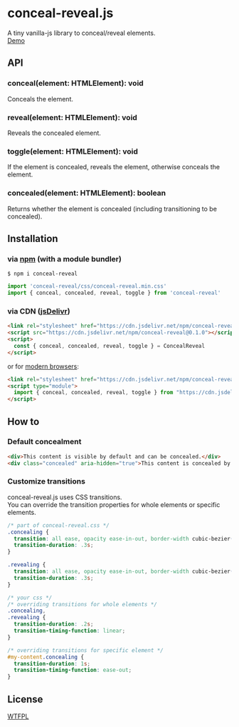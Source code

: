 # conceal-reveal.js

A tiny vanilla-js library to conceal/reveal elements.  
[Demo](https://luncheon.github.io/conceal-reveal.js/)


## API

### conceal(element: HTMLElement): void

Conceals the element.

### reveal(element: HTMLElement): void

Reveals the concealed element.

### toggle(element: HTMLElement): void

If the element is concealed, reveals the element, otherwise conceals the element.

### concealed(element: HTMLElement): boolean

Returns whether the element is concealed (including transitioning to be concealed).


## Installation

### via [npm](https://www.npmjs.com/package/conceal-reveal) (with a module bundler)

```
$ npm i conceal-reveal
```

```js
import 'conceal-reveal/css/conceal-reveal.min.css'
import { conceal, concealed, reveal, toggle } from 'conceal-reveal'
```

### via CDN ([jsDelivr](https://www.jsdelivr.com/package/npm/conceal-reveal))

```html
<link rel="stylesheet" href="https://cdn.jsdelivr.net/npm/conceal-reveal@0.1.0/css/conceal-reveal.min.css">
<script src="https://cdn.jsdelivr.net/npm/conceal-reveal@0.1.0"></script>
<script>
  const { conceal, concealed, reveal, toggle } = ConcealReveal
</script>
```

or for [modern browsers](https://caniuse.com/#feat=es6-module):

```html
<link rel="stylesheet" href="https://cdn.jsdelivr.net/npm/conceal-reveal@0.1.0/css/conceal-reveal.min.css">
<script type="module">
  import { conceal, concealed, reveal, toggle } from "https://cdn.jsdelivr.net/npm/conceal-reveal@0.1.0/es/conceal-reveal.min.js"
</script>
```


## How to

### Default concealment

```html
<div>This content is visible by default and can be concealed.</div>
<div class="concealed" aria-hidden="true">This content is concealed by default and can be revealed.</div>
```


### Customize transitions

conceal-reveal.js uses CSS transitions.  
You can override the transition properties for whole elements or specific elements.

```css
/* part of conceal-reveal.css */
.concealing {
  transition: all ease, opacity ease-in-out, border-width cubic-bezier(.5, 0, 1, .5);
  transition-duration: .3s;
}

.revealing {
  transition: all ease, opacity ease-in-out, border-width cubic-bezier(0, .5, .5, 1);
  transition-duration: .3s;
}
```

```css
/* your css */
/* overriding transitions for whole elements */
.concealing,
.revealing {
  transition-duration: .2s;
  transition-timing-function: linear;
}

/* overriding transitions for specific element */
#my-content.concealing {
  transition-duration: 1s;
  transition-timing-function: ease-out;
}
```


## License

[WTFPL](http://www.wtfpl.net)
